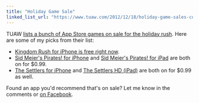 ```yaml
---
title: "Holiday Game Sale"
linked_list_url: "https://www.tuaw.com/2012/12/18/holiday-game-sales-continue-kingdom-rush-2k-games-the-walking/"
---
```

<p>TUAW <a href="https://www.tuaw.com/2012/12/18/holiday-game-sales-continue-kingdom-rush-2k-games-the-walking/">lists a bunch of App Store games on sale for the holiday rush</a>. Here are some of my picks from their list:</p>
<ul>
<li><a href="https://target.georiot.com/Proxy.ashx?grid=9646&id=6PFrOqNV4B8&offerid=162397&type=3&subid=0&tmpid=3664&RD_PARM1=https%253A%252F%252Fitunes.apple.com%252Fca%252Fapp%252Fkingdom-rush%252Fid516378985%253Fmt%253D8%2526uo%253D4%2526partnerId%253D30" target="itunes_store">Kingdom Rush for iPhone is free right now</a>.</li>
<li><a href="https://target.georiot.com/Proxy.ashx?grid=9646&id=6PFrOqNV4B8&offerid=162397&type=3&subid=0&tmpid=3664&RD_PARM1=https%253A%252F%252Fitunes.apple.com%252Fca%252Fapp%252Fsid-meiers-pirates!%252Fid499794670%253Fmt%253D8%2526uo%253D4%2526partnerId%253D30" target="itunes_store">Sid Meier's Pirates! for iPhone</a> and <a href="https://target.georiot.com/Proxy.ashx?grid=9646&id=6PFrOqNV4B8&offerid=162397&type=3&subid=0&tmpid=3664&RD_PARM1=https%253A%252F%252Fitunes.apple.com%252Fca%252Fapp%252Fsid-meiers-pirates!-for-ipad%252Fid438635005%253Fmt%253D8%2526uo%253D4%2526partnerId%253D30" target="itunes_store">Sid Meier's Pirates! for iPad</a> are both on for $0.99.</li>
<li><a href="https://target.georiot.com/Proxy.ashx?grid=9646&id=6PFrOqNV4B8&offerid=162397&type=3&subid=0&tmpid=3664&RD_PARM1=https%253A%252F%252Fitunes.apple.com%252Fca%252Fapp%252Fthe-settlers%252Fid337938346%253Fmt%253D8%2526uo%253D4%2526partnerId%253D30" target="itunes_store">The Settlers for iPhone</a> and <a href="https://target.georiot.com/Proxy.ashx?grid=9646&id=6PFrOqNV4B8&offerid=162397&type=3&subid=0&tmpid=3664&RD_PARM1=https%253A%252F%252Fitunes.apple.com%252Fca%252Fapp%252Fthe-settlers-hd%252Fid371112669%253Fmt%253D8%2526uo%253D4%2526partnerId%253D30" target="itunes_store">The Settlers HD (iPad)</a> are both on for $0.99 as well.</li>
</ul>
<p>Found an app you'd recommend that's on sale? Let me know in the comments or <a href="https://www.facebook.com/farawaysocloseblog">on Facebook</a>.</p>
